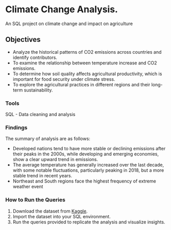 # Climate Change Analysis.
An SQL project on climate change and impact on agriculture

## Objectives
- Analyze the historical patterns of CO2 emissions across countries and identify contributors.
- To examine the relationship between temperature increase and CO2 emissions.
- To determine how soil quality affects agricultural productivity, which is important for food security under climate stress.
- To explore the agricultural practices in different regions and their long-term sustainability.

### Tools
SQL - Data cleaning and analysis

### Findings
The summary of analysis are as follows:
- Developed nations tend to have more stable or declining emissions after their peaks in the 2000s, while developing and emerging economies, show a clear upward trend in emissions.
- The average temperature has generally increased over the last decade, with some notable fluctuations, particularly peaking in 2018, but a more stable trend in recent years.
- Northeast and South regions face the highest frequency of extreme weather event

### How to Run the Queries
1. Download the dataset from [Kaggle](https://kaggl.com).
2. Import the dataset into your SQL environment.
3. Run the queries provided to replicate the analysis and visualize insights.
